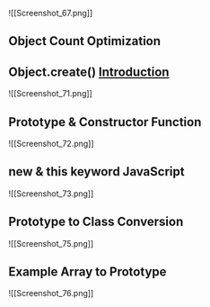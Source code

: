 
![[Screenshot_67.png]]

## Object Count Optimization


## Object.create() [Introduction](https://www.youtube.com/watch?v=Z45VQuHO_VA&list=PLHiZ4m8vCp9Nflbo9a0pZuLscG_Xc7DKq&index=6&t=1020s)

![[Screenshot_71.png]]

## Prototype & Constructor Function
![[Screenshot_72.png]]

## new & this keyword JavaScript

![[Screenshot_73.png]]

## Prototype to  Class Conversion
![[Screenshot_75.png]]

## Example Array to Prototype
![[Screenshot_76.png]]
